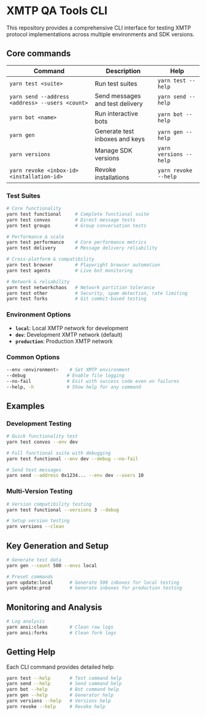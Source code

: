 # XMTP QA Tools CLI

This repository provides a comprehensive CLI interface for testing XMTP protocol implementations across multiple environments and SDK versions.

## Core commands

| Command                                         | Description                     | Help                   |
| ----------------------------------------------- | ------------------------------- | ---------------------- |
| `yarn test <suite>`                             | Run test suites                 | `yarn test --help`     |
| `yarn send --address <address> --users <count>` | Send messages and test delivery | `yarn send --help`     |
| `yarn bot <name>`                               | Run interactive bots            | `yarn bot --help`      |
| `yarn gen`                                      | Generate test inboxes and keys  | `yarn gen --help`      |
| `yarn versions`                                 | Manage SDK versions             | `yarn versions --help` |
| `yarn revoke <inbox-id> <installation-id>`      | Revoke installations            | `yarn revoke --help`   |

### Test Suites

```bash
# Core functionality
yarn test functional     # Complete functional suite
yarn test convos         # Direct message tests
yarn test groups         # Group conversation tests

# Performance & scale
yarn test performance    # Core performance metrics
yarn test delivery       # Message delivery reliability

# Cross-platform & compatibility
yarn test browser        # Playwright browser automation
yarn test agents         # Live bot monitoring

# Network & reliability
yarn test networkchaos   # Network partition tolerance
yarn test other          # Security, spam detection, rate limiting
yarn test forks          # Git commit-based testing
```

### Environment Options

- **`local`**: Local XMTP network for development
- **`dev`**: Development XMTP network (default)
- **`production`**: Production XMTP network

### Common Options

```bash
--env <environment>    # Set XMTP environment
--debug               # Enable file logging
--no-fail             # Exit with success code even on failures
--help, -h            # Show help for any command
```

## Examples

### Development Testing

```bash
# Quick functionality test
yarn test convos --env dev

# Full functional suite with debugging
yarn test functional --env dev --debug --no-fail

# Send test messages
yarn send --address 0x1234... --env dev --users 10
```

### Multi-Version Testing

```bash
# Version compatibility testing
yarn test functional --versions 3 --debug

# Setup version testing
yarn versions --clean
```

## Key Generation and Setup

```bash
# Generate test data
yarn gen --count 500 --envs local

# Preset commands
yarn update:local      # Generate 500 inboxes for local testing
yarn update:prod       # Generate inboxes for production testing
```

## Monitoring and Analysis

```bash
# Log analysis
yarn ansi:clean        # Clean raw logs
yarn ansi:forks        # Clean fork logs
```

## Getting Help

Each CLI command provides detailed help:

```bash
yarn test --help       # Test command help
yarn send --help       # Send command help
yarn bot --help        # Bot command help
yarn gen --help        # Generator help
yarn versions --help   # Versions help
yarn revoke --help     # Revoke help
```
